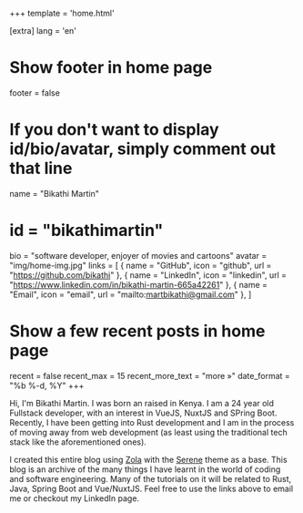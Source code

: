 +++
template = 'home.html'

[extra]
lang = 'en'

# Show footer in home page
footer = false

# If you don't want to display id/bio/avatar, simply comment out that line
name = "Bikathi Martin"
# id = "bikathimartin"
bio = "software developer, enjoyer of movies and cartoons"
avatar = "img/home-img.jpg"
links = [
    { name = "GitHub", icon = "github", url = "https://github.com/bikathi" },
    { name = "LinkedIn", icon = "linkedin", url = "https://www.linkedin.com/in/bikathi-martin-665a42261" },
    { name = "Email", icon = "email", url = "mailto:martbikathi@gmail.com" },
]

# Show a few recent posts in home page
recent = false
recent_max = 15
recent_more_text = "more »"
date_format = "%b %-d, %Y"
+++

Hi, I'm Bikathi Martin. I was born an raised in Kenya. I am a 24 year old Fullstack developer, with an interest in VueJS, 
NuxtJS and SPring Boot. Recently, I have been getting into Rust development and I am in the process of moving away from web development 
(as least using the traditional tech stack like the aforementioned ones).

I created this entire blog using [Zola](https://www.getzola.org/) with the [Serene](https://github.com/isunjn/serene) theme as a base. 
This blog is an archive of the many things I have learnt in the world of coding and software engineering. Many of the tutorials
on it will be related to Rust, Java, Spring Boot and Vue/NuxtJS. Feel free to use the links above to email me or checkout my LinkedIn page. 